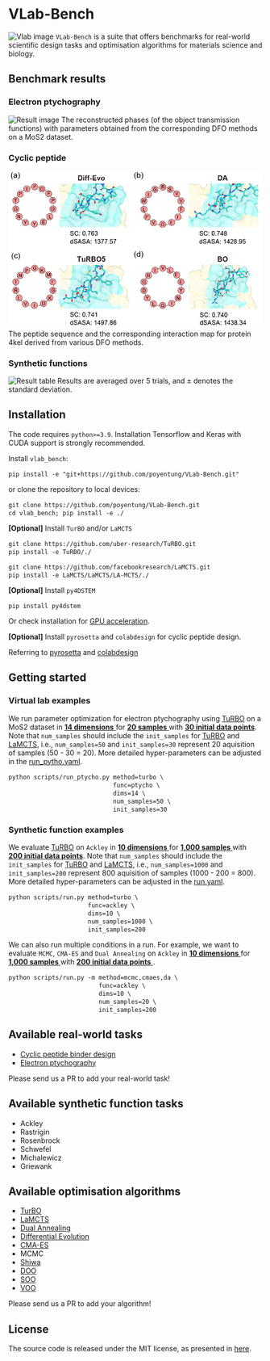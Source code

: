 # VLab-Bench
![Vlab image](results/vlab.png)
`VLab-Bench` is a suite that offers benchmarks for real-world scientific design tasks and optimisation algorithms for materials science and biology. 

## Benchmark results

### Electron ptychography
![Result image](results/ptycho.png)
The reconstructed phases (of the object transmission functions) with parameters obtained from the corresponding DFO methods on a MoS2 dataset.

### Cyclic peptide
![Result image](results/peptide.png)
The peptide sequence and the corresponding interaction map for protein 4kel derived from various DFO methods.

### Synthetic functions
![Result table](results/benchmark_synthetic_surrogate.png)
Results are averaged over 5 trials, and ± denotes the standard deviation.

## Installation

The code requires `python>=3.9`. Installation Tensorflow and Keras with CUDA support is strongly recommended.

Install `vlab_bench`:

```
pip install -e "git+https://github.com/poyentung/VLab-Bench.git"
```

or clone the repository to local devices:

```
git clone https://github.com/poyentung/VLab-Bench.git
cd vlab_bench; pip install -e ./
```

**[Optional]** Install `TurBO` and/or `LaMCTS`

```
git clone https://github.com/uber-research/TuRBO.git
pip install -e TuRBO/./
```
```
git clone https://github.com/facebookresearch/LaMCTS.git
pip install -e LaMCTS/LaMCTS/LA-MCTS/./
```

**[Optional]** Install `py4DSTEM`

```
pip install py4dstem
```
Or check installation for [GPU acceleration](https://py4dstem.readthedocs.io/en/latest/installation.html#).

**[Optional]** Install `pyrosetta` and `colabdesign` for cyclic peptide design.

Referring to [pyrosetta](https://www.pyrosetta.org/downloads) and [colabdesign](https://github.com/sokrypton/ColabDesign/tree/main/af)
## Getting started

### Virtual lab examples

We run parameter optimization for electron ptychography using [TuRBO](vlab_bench/algorithms/_turbo.py) on a MoS2 dataset in <ins> **14 dimensions** </ins> for <ins> **20 samples** </ins> with <ins> **30 initial data points**</ins>. Note that `num_samples` should include the `init_samples` for [TuRBO](vlab_bench/algorithms/_turbo.py) and [LaMCTS](vlab_bench/algorithms/_lamcts.py), i.e., `num_samples=50` and `init_samples=30` represent 20 aquisition of samples (50 - 30 = 20). More detailed hyper-parameters can be adjusted in the [run_pytho.yaml](scripts/conf/run_ptycho.yaml).

```
python scripts/run_ptycho.py method=turbo \
                             func=ptycho \
                             dims=14 \
                             num_samples=50 \
                             init_samples=30
```

### Synthetic function examples

We evaluate [TuRBO](vlab_bench/algorithms/_turbo.py) on `Ackley` in <ins> **10 dimensions** </ins> for <ins> **1,000 samples** </ins> with <ins> **200 initial data points**</ins>. Note that `num_samples` should include the `init_samples` for [TuRBO](vlab_bench/algorithms/_turbo.py) and [LaMCTS](vlab_bench/algorithms/_lamcts.py), i.e., `num_samples=1000` and `init_samples=200` represent 800 aquisition of samples (1000 - 200 = 800). More detailed hyper-parameters can be adjusted in the [run.yaml](scripts/conf/run.yaml).

```
python scripts/run.py method=turbo \
                      func=ackley \
                      dims=10 \
                      num_samples=1000 \
                      init_samples=200
```

We can also run multiple conditions in a run. For example, we want to evaluate `MCMC`, `CMA-ES` and `Dual Annealing` on `Ackley` in <ins> **10 dimensions** </ins> for <ins> **1,000 samples** </ins> with <ins> **200 initial data points** </ins>.
```
python scripts/run.py -m method=mcmc,cmaes,da \
                         func=ackley \
                         dims=10 \
                         num_samples=20 \
                         init_samples=200
```

## Available real-world tasks

* [Cyclic peptide binder design](scripts/run_peptide.py)
* [Electron ptychography](scripts/run_ptycho.py)

Please send us a PR to add your real-world task!

## Available synthetic function tasks

* Ackley
* Rastrigin
* Rosenbrock
* Schwefel
* Michalewicz
* Griewank

## Available optimisation algorithms

* [TurBO](https://github.com/uber-research/TuRBO)
* [LaMCTS](https://github.com/facebookresearch/LaMCTS)
* [Dual Annealing](https://docs.scipy.org/doc/scipy/reference/generated/scipy.optimize.dual_annealing.html#rbaa258a99356-5)
* [Differential Evolution](https://docs.scipy.org/doc/scipy/reference/generated/scipy.optimize.differential_evolution.html)
* [CMA-ES](https://github.com/CMA-ES/pycma)
* MCMC 
* [Shiwa](https://github.com/facebookresearch/nevergrad)
* [DOO](https://github.com/beomjoonkim/voot)
* [SOO](https://github.com/beomjoonkim/voot)
* [VOO](https://github.com/beomjoonkim/voot)


Please send us a PR to add your algorithm!

## License

The source code is released under the MIT license, as presented in [here](LICENSE).